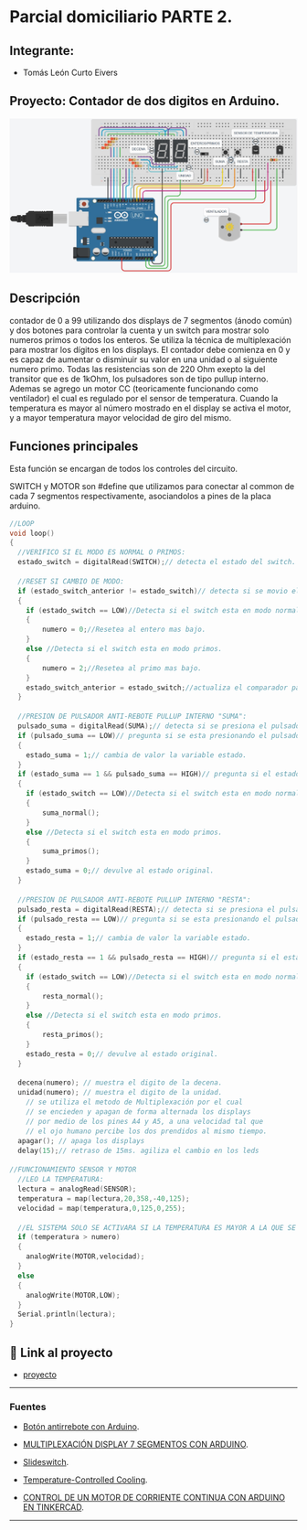 # Parcial domiciliario PARTE 2.


## Integrante: 
- Tomás León Curto Eivers


## Proyecto: Contador de dos digitos en Arduino.
![Tinkercad](./img/ArduinoTinkercad.jpg)


## Descripción
contador de 0 a 99 utilizando dos displays de 7 segmentos (ánodo común) y dos botones para controlar la cuenta y un switch para mostrar solo numeros primos o todos los enteros.
Se utiliza la técnica de multiplexación para mostrar los dígitos en los displays. 
El contador debe comienza en 0 y es capaz de aumentar o disminuir su valor en una unidad o al siguiente numero primo.
Todas las resistencias son de 220 Ohm exepto la del transitor que es de 1kOhm, los pulsadores son de tipo pullup interno.
Ademas se agrego un motor CC (teoricamente funcionando como ventilador) el cual es regulado por el sensor de temperatura.
Cuando la temperatura es mayor al número mostrado en el display se activa el motor, y a mayor temperatura mayor velocidad de giro del mismo.

## Funciones principales
Esta función se encargan de todos los controles del circuito.

SWITCH y MOTOR son #define que utilizamos para conectar al common de cada 7 segmentos respectivamente, asociandolos a pines de la placa arduino.

~~~ C++ (lenguaje en el que esta escrito)
//LOOP
void loop()
{  
  //VERIFICO SI EL MODO ES NORMAL O PRIMOS:
  estado_switch = digitalRead(SWITCH);// detecta el estado del switch.

  //RESET SI CAMBIO DE MODO:
  if (estado_switch_anterior != estado_switch)// detecta si se movio el switch desde la vuelta anterior.
  {
    if (estado_switch == LOW)//Detecta si el switch esta en modo normal.
    {  
  		numero = 0;//Resetea al entero mas bajo.
    }
    else //Detecta si el switch esta en modo primos.
    {
    	numero = 2;//Resetea al primo mas bajo.
    }
    estado_switch_anterior = estado_switch;//actualiza el comparador para que la proxima vuelta no haya cambios.
  }
  
  //PRESION DE PULSADOR ANTI-REBOTE PULLUP INTERNO "SUMA":
  pulsado_suma = digitalRead(SUMA);// detecta si se presiona el pulsador.
  if (pulsado_suma == LOW)// pregunta si se esta presionando el pulsador.
  {
  	estado_suma = 1;// cambia de valor la variable estado.
  }
  if (estado_suma == 1 && pulsado_suma == HIGH)// pregunta si el estado es 1 pero se solto el boton.
  {
    if (estado_switch == LOW)//Detecta si el switch esta en modo normal.
    {  
  		suma_normal();
    }
    else //Detecta si el switch esta en modo primos.
    {
    	suma_primos();
    }
    estado_suma = 0;// devulve al estado original.
  }
  
  //PRESION DE PULSADOR ANTI-REBOTE PULLUP INTERNO "RESTA":
  pulsado_resta = digitalRead(RESTA);// detecta si se presiona el pulsador.
  if (pulsado_resta == LOW)// pregunta si se esta presionando el pulsador.
  {
  	estado_resta = 1;// cambia de valor la variable estado.
  }
  if (estado_resta == 1 && pulsado_resta == HIGH)// pregunta si el estado es 1 pero se solto el boton.
  {
  	if (estado_switch == LOW)//Detecta si el switch esta en modo normal.
    {  
  		resta_normal();
    }
    else //Detecta si el switch esta en modo primos.
    {
    	resta_primos();
    }
    estado_resta = 0;// devulve al estado original.
  }
  
  decena(numero); // muestra el digito de la decena.
  unidad(numero); // muestra el digito de la unidad.
    // se utiliza el metodo de Multiplexación por el cual
    // se encieden y apagan de forma alternada los displays
    // por medio de los pines A4 y A5, a una velocidad tal que
    // el ojo humano percibe los dos prendidos al mismo tiempo.
  apagar(); // apaga los displays
  delay(15);// retraso de 15ms. agiliza el cambio en los leds 
  
//FUNCIONAMIENTO SENSOR Y MOTOR  
  //LEO LA TEMPERATURA:
  lectura = analogRead(SENSOR);
  temperatura = map(lectura,20,358,-40,125);
  velocidad = map(temperatura,0,125,0,255);
  
  //EL SISTEMA SOLO SE ACTIVARA SI LA TEMPERATURA ES MAYOR A LA QUE SE MUESTRA EN EL DISPLAY.
  if (temperatura > numero)
  {
   	analogWrite(MOTOR,velocidad); 
  }
  else
  {
  	analogWrite(MOTOR,LOW); 
  }
  Serial.println(lectura);
}  
~~~

## :robot: Link al proyecto
- [proyecto](https://www.tinkercad.com/things/8EqaQuKfZCr-parcial-domiciliario-parte-2-curto-eivers-tomas-leon/editel?sharecode=gW3qVVkJ8H19MRim1g1GA_4fM_Ddx8fALvfGq2lQcYw)

---
### Fuentes
- [Botón antirrebote con Arduino](https://www.youtube.com/watch?v=FoTFJW5Hyz8).

- [MULTIPLEXACIÓN DISPLAY 7 SEGMENTOS CON ARDUINO](https://www.youtube.com/watch?v=bScD6wptNws&t=188s).

- [Slideswitch](https://www.youtube.com/watch?v=cFFwFCuSZN4).

- [Temperature-Controlled Cooling](https://www.youtube.com/watch?v=mtB97aFkdHs).

- [CONTROL DE UN MOTOR DE CORRIENTE CONTINUA CON ARDUINO EN TINKERCAD](https://www.youtube.com/watch?v=fJKPeiwi0Pc&t=843s).
---
